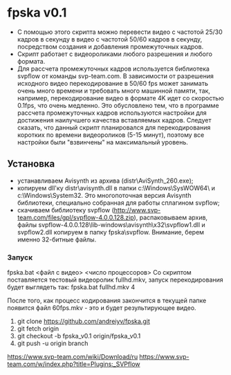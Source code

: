 ﻿# fpska v0.1

* С помощью этого скрипта можно перевести видео с частотой 25/30 кадров в секунду в видео с частотой 50/60 кадров в секунду, 
посредством создания и добавления промежуточных кадров. 
* Скрипт работает с видеороликами любого разрешения и любого формата.
* Для рассчета промежуточных кадров используется библиотека svpflow от команды svp-team.com.
В зависимости от разрешения исходного видео перекодирование в 50/60 fps может занимать очень много времени и требовать много машинной памяти,
так, например, перекодирование видео в формате 4K идет со скоростью 0.1fps, что очень медленно. Это обусловлено тем, 
что в программе рассчета промежуточных кадров используются настройки для достижения наилучшего качества вставляемых кадров.
Следует сказать, что данный скрипт планировался для перекодирования коротких по времени видеороликов (5-15 минут), 
поэтому все настройки были "взвинчены" на максимальный уровень.

## Установка
* устанавливаем Avisynth из архива (distr\AviSynth_260.exe);
* копируем dll'ку distr\avisynth.dll в папки c:\Windows\SysWOW64\ и c:\Windows\System32\. 
Это многопоточная версия Avisynth библиотеки, специально собранная для работы сплагином svpflow;
* скачиваем библиотеку svpflow (http://www.svp-team.com/files/gpl/svpflow-4.0.0.128.zip), распаковываем архив,
файлы svpflow-4.0.0.128\lib-windows\avisynth\x32\svpflow1.dll и svpflow2.dll копируем в папку fpska\svpflow\.
Внимание, берем именно 32-битные файлы.

### Запуск
fpska.bat <файл с видео> <число процессоров>
Со скриптом поставляется тестовый видеоролик fullhd.mkv, запуск перекодирования будет выглядеть так:
    fpska.bat fullhd.mkv 4 

После того, как процесс кодирования закончится в текущей папке появится файл 60fps.mkv - это и будет результирующее видео.

1) git clone https://github.com/andreiyv/fpska.git
2) git fetch origin
3) git checkout -b fpska_v0.1 origin/fpska_v0.1
4) git push -u origin branch

https://www.svp-team.com/wiki/Download/ru
https://www.svp-team.com/w/index.php?title=Plugins:_SVPflow
